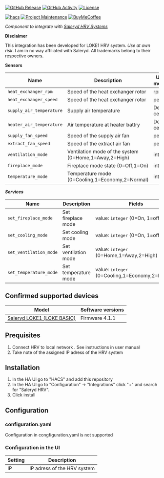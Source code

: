 [![GitHub Release][releases-shield]][releases]
[![GitHub Activity][commits-shield]][commits]
[![License][license-shield]][license]

[![hacs][hacsbadge]][hacs]
[![Project Maintenance][maintenance-shield]][user_profile]
[![BuyMeCoffee][buymecoffeebadge]][buymecoffee]


*Component to integrate with [Saleryd HRV Systems](https://saleryd.se/produkt-kategori/ftx-ventilation/)*

**Disclaimer**

 This integration has been developed for LOKE1 HRV system. *Use at own risk*. I am in no way affiliated with Saleryd. All trademarks belong to their respective owners.

**Sensors**

Name | Description | Unit of measure
-- | -- | --
`heat_exchanger_rpm` | Speed of the heat exchanger rotor | rpm
`heat_exchanger_speed` | Speed of the heat exchanger rotor | percent
`supply_air_temperature` | Supply air temperature | Degrees celsius
`heater_air_temperature` | Air temperature at heater battry | Degrees celsius
`supply_fan_speed` | Speed of the supply air fan | percent
`extract_fan_speed` | Speed of the extract air fan | percent
`ventilation_mode` | Ventilation mode of the system  (0=Home,1=Away,2=High) | integer
`fireplace_mode` | Fireplace mode state (0=Off,1=On) | integer
`temperature_mode` | Temperature mode (0=Cooling,1=Economy,2=Normal)  | integer

***Services***

Name | Description | Fields
-- | -- | --
`set_fireplace_mode` | Set fireplace mode | value: `integer` (0=On, 1=off)
`set_cooling_mode` | Set cooling mode | value: `integer` (0=On, 1=off)
`set_ventilation_mode` | Set ventilation mode | value: `integer` (0=Home,1=Away,2=High)
`set_temperature_mode` | Set temperature mode | value: `integer` (0=Cooling,1=Economy,2=Normal)


## Confirmed supported devices

Model | Software versions
-- | --
[Saleryd LOKE1 (LOKE BASIC)](https://saleryd.se/produkt/varmeatervinningsaggregat-loke/) | Firmware 4.1.1


## Prequisites
1. Connect HRV to local network . See instructions in user manual
2. Take note of the assigned IP adress of the HRV system

## Installation
1. In the HA UI go to "HACS" and add this repository
2. In the HA UI go to "Configuration" -> "Integrations" click "+" and search for "Saleryd HRV".
3. Click install


## Configuration
### configuration.yaml

Configuration in congfiguration.yaml is not supported


### Configuration in the UI
Setting | Description
-- | --
IP | IP adress of the HRV system


[saleryd_ftx]: https://github.com/bj00rn/ha-saleryd-ftx
[buymecoffee]: https://www.buymeacoffee.com/bj00rn
[buymecoffeebadge]: https://img.shields.io/badge/buy%20me%20a%20coffee-donate-yellow.svg?style=for-the-badge
[commits-shield]: https://img.shields.io/github/commit-activity/y/bj00rn/ha-saleryd-ftx.svg?style=for-the-badge
[commits]: https://github.com/bj00rn/ha-saleryd-ftx/commits/master
[hacs]: https://hacs.xyz
[hacsbadge]: https://img.shields.io/badge/HACS-Custom-orange.svg?style=for-the-badge
[exampleimg]: example.png
[forum-shield]: https://img.shields.io/badge/community-forum-brightgreen.svg?style=for-the-badge
[forum]: https://community.home-assistant.io/
[license]: https://github.com/bj00rn/ha-saleryd-ftx/blob/main/LICENSE
[license-shield]: https://img.shields.io/github/license/bj00rn/ha-saleryd-ftx.svg?style=for-the-badge
[maintenance-shield]: https://img.shields.io/badge/maintainer-bj00rn-blue.svg?style=for-the-badge
[releases-shield]: https://img.shields.io/github/release/bj00rn/ha-saleryd-ftx.svg?style=for-the-badge
[releases]: https://github.com/bj00rn/ha-saleryd-ftx/releases
[user_profile]: https://github.com/bj00rn
